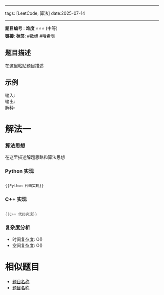 
--- 
tags: [LeetCode, 算法] 
date:2025-07-14

--- 
**题目编号** : 
**难度** ⭐️⭐️⭐️ (中等)   
**链接**: 
**标签**: #数组 #哈希表    
## 题目描述 

在这里粘贴题目描述


## 示例 



输入:  
输出:  
解释:



# 解法一
### 算法思想

在这里描述解题思路和算法思想


### Python 实现

```python

{{Python 代码实现}}
```

### C++ 实现

```cpp

{{C++ 代码实现}}
```

### 复杂度分析

- 时间复杂度: O()
- 空间复杂度: O()




# 相似题目

- [题目名称](https://chat.baidu.com/%E9%93%BE%E6%8E%A5)
- [题目名称](https://chat.baidu.com/%E9%93%BE%E6%8E%A5)
